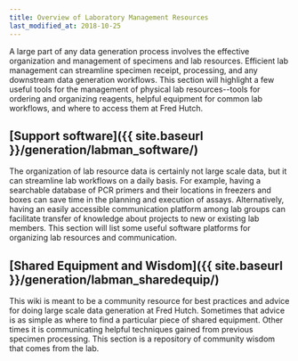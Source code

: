 ```yaml
---
title: Overview of Laboratory Management Resources
last_modified_at: 2018-10-25
---
```


A large part of any data generation process involves the effective organization and management of specimens and lab resources.  Efficient lab management can streamline specimen receipt, processing, and any downstream data generation workflows.  This section will highlight a few useful tools for the management of physical lab resources--tools for ordering and organizing reagents, helpful equipment for common lab workflows, and where to access them at Fred Hutch.

## [Support software]({{ site.baseurl }}/generation/labman_software/)
The organization of lab resource data is certainly not large scale data, but it can streamline lab workflows on a daily basis.  For example, having a searchable database of PCR primers and their locations in freezers and boxes can save time in the planning and execution of assays.  Alternatively, having an easily accessible communication platform among lab groups can facilitate transfer of knowledge about projects to new or existing lab members. This section will list some useful software platforms for organizing lab resources and communication.

## [Shared Equipment and Wisdom]({{ site.baseurl }}/generation/labman_sharedequip/)
This wiki is meant to be a community resource for best practices and advice for doing large scale data generation at Fred Hutch.  Sometimes that advice is as simple as where to find a particular piece of shared equipment.  Other times it is communicating helpful techniques gained from previous specimen processing.  This section is a repository of community wisdom that comes from the lab.
